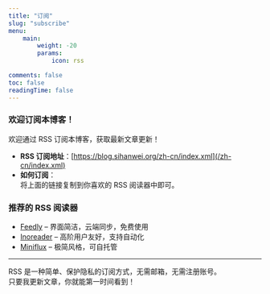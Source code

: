 ```yaml
---
title: "订阅"
slug: "subscribe"
menu:
    main: 
        weight: -20
        params:
            icon: rss

comments: false
toc: false
readingTime: false
---
```



### 欢迎订阅本博客！

欢迎通过 RSS 订阅本博客，获取最新文章更新！

- **RSS 订阅地址**：[https://blog.sihanwei.org/zh-cn/index.xml](/zh-cn/index.xml)
- **如何订阅**：  
  将上面的链接复制到你喜欢的 RSS 阅读器中即可。

### 推荐的 RSS 阅读器

- [Feedly](https://feedly.com/) – 界面简洁，云端同步，免费使用
- [Inoreader](https://inoreader.com/) – 高阶用户友好，支持自动化
- [Miniflux](https://miniflux.app/) – 极简风格，可自托管

---

RSS 是一种简单、保护隐私的订阅方式，无需邮箱，无需注册账号。  
只要我更新文章，你就能第一时间看到！
